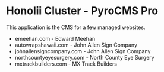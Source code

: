 # Honolii Cluster - PyroCMS Pro
This application is the CMS for a few managed websites.
* emeehan.com - Edward Meehan
* autowrapshawaii.com - John Allen Sign Company
* johnallensigncompany.com - John Allen Sign Company
* northcountyeyesurgery.com - North County Eye Surgery
* mxtrackbuilders.com - MX Track Builders
